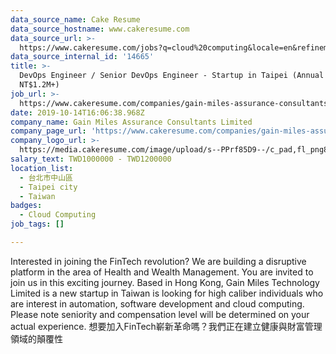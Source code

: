 ```yaml
---
data_source_name: Cake Resume
data_source_hostname: www.cakeresume.com
data_source_url: >-
  https://www.cakeresume.com/jobs?q=cloud%20computing&locale=en&refinementList%5Bseniority_level%5D%5B0%5D=mid_senior_level&refinementList%5Bsalary_type%5D=per_year&range%5Bsalary_range%5D%5Bmin%5D=1000000
data_source_internal_id: '14665'
title: >-
  DevOps Engineer / Senior DevOps Engineer - Startup in Taipei (Annual Salary
  NT$1.2M+)
job_url: >-
  https://www.cakeresume.com/companies/gain-miles-assurance-consultants-limited/jobs/408808
date: 2019-10-14T16:06:38.968Z
company_name: Gain Miles Assurance Consultants Limited
company_page_url: 'https://www.cakeresume.com/companies/gain-miles-assurance-consultants-limited'
company_logo_url: >-
  https://media.cakeresume.com/image/upload/s--PPrf85D9--/c_pad,fl_png8,h_200,w_200/v1571068651/nuyar2yejjdpdrtbqxt2.png
salary_text: TWD1000000 - TWD1200000
location_list:
  - 台北市中山區
  - Taipei city
  - Taiwan
badges:
  - Cloud Computing
job_tags: []

---
```


Interested in joining the FinTech revolution? We are building a disruptive platform in the area of Health and Wealth Management. You are invited to join us in this exciting journey. Based in Hong Kong, Gain Miles Technology Limited is a new startup in Taiwan is looking for high caliber individuals who are interest in automation, software development and cloud computing. Please note seniority and compensation level will be determined on your actual experience. 想要加入FinTech嶄新革命嗎？我們正在建立健康與財富管理領域的顛覆性